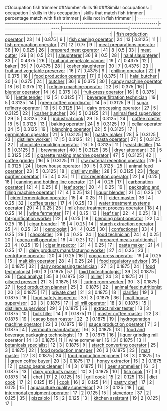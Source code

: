 #Occupation fish trimmer
##Number skills 16
###Similar occupations:
| occupation                                                                              |   skills in this occupation |   skills that match fish trimmer |   percentage match with fish trimmer |   skills not in fish trimmer |
|:----------------------------------------------------------------------------------------|----------------------------:|---------------------------------:|-------------------------------------:|-----------------------------:|
| [fish production operator](fish_production_operator.md)                                 |                          23 |                               14 |                               0.875  |                            9 |
| [fish canning operator](fish_canning_operator.md)                                       |                          24 |                               13 |                               0.8125 |                           11 |
| [fish preparation operator](fish_preparation_operator.md)                               |                          21 |                               12 |                               0.75   |                            9 |
| [meat preparations operator](meat_preparations_operator.md)                             |                          36 |                               10 |                               0.625  |                           26 |
| [prepared meat operator](prepared_meat_operator.md)                                     |                          41 |                                8 |                               0.5    |                           33 |
| [meat cutter](meat_cutter.md)                                                           |                          29 |                                8 |                               0.5    |                           21 |
| [slaughterer](slaughterer.md)                                                           |                          36 |                                8 |                               0.5    |                           28 |
| [halal slaughterer](halal_slaughterer.md)                                               |                          33 |                                7 |                               0.4375 |                           26 |
| [fruit and vegetable canner](fruit_and_vegetable_canner.md)                             |                          19 |                                7 |                               0.4375 |                           12 |
| [baker](baker.md)                                                                       |                          35 |                                7 |                               0.4375 |                           28 |
| [kosher slaughterer](kosher_slaughterer.md)                                             |                          30 |                                7 |                               0.4375 |                           23 |
| [fruit and vegetable preserver](fruit_and_vegetable_preserver.md)                       |                          16 |                                7 |                               0.4375 |                            9 |
| [chilling operator](chilling_operator.md)                                               |                          22 |                                6 |                               0.375  |                           16 |
| [food production operator](food_production_operator.md)                                 |                          17 |                                6 |                               0.375  |                           11 |
| [halal butcher](halal_butcher.md)                                                       |                          30 |                                6 |                               0.375  |                           24 |
| [butcher](butcher.md)                                                                   |                          36 |                                6 |                               0.375  |                           30 |
| [candy machine operator](candy_machine_operator.md)                                     |                          18 |                                6 |                               0.375  |                           12 |
| [refining machine operator](refining_machine_operator.md)                               |                          22 |                                6 |                               0.375  |                           16 |
| [blender operator](blender_operator.md)                                                 |                          14 |                                6 |                               0.375  |                            8 |
| [fruit-press operator](fruit-press_operator.md)                                         |                          16 |                                6 |                               0.375  |                           10 |
| [kettle tender](kettle_tender.md)                                                       |                          12 |                                5 |                               0.3125 |                            7 |
| [beverage filtration technician](beverage_filtration_technician.md)                     |                          19 |                                5 |                               0.3125 |                           14 |
| [green coffee coordinator](green coffee coordinator.md)                                 |                          14 |                                5 |                               0.3125 |                            9 |
| [sugar refinery operator](sugar_refinery_operator.md)                                   |                          19 |                                5 |                               0.3125 |                           14 |
| [dairy processing operator](dairy_processing_operator.md)                               |                          27 |                                5 |                               0.3125 |                           22 |
| [kosher butcher](kosher_butcher.md)                                                     |                          26 |                                5 |                               0.3125 |                           21 |
| [animal feed supervisor](animal_feed_supervisor.md)                                     |                          29 |                                5 |                               0.3125 |                           24 |
| [industrial cook](industrial_cook.md)                                                   |                          29 |                                5 |                               0.3125 |                           24 |
| [coffee roaster](coffee_roaster.md)                                                     |                          18 |                                5 |                               0.3125 |                           13 |
| [baking operator](baking_operator.md)                                                   |                          24 |                                5 |                               0.3125 |                           19 |
| [cellar operator](cellar_operator.md)                                                   |                          24 |                                5 |                               0.3125 |                           19 |
| [blanching operator](blanching_operator.md)                                             |                          22 |                                5 |                               0.3125 |                           17 |
| [germination operator](germination_operator.md)                                         |                          21 |                                5 |                               0.3125 |                           16 |
| [pastry maker](pastry_maker.md)                                                         |                          28 |                                5 |                               0.3125 |                           23 |
| [distillery worker](distillery_worker.md)                                               |                          17 |                                5 |                               0.3125 |                           12 |
| [pasta operator](pasta_operator.md)                                                     |                          27 |                                5 |                               0.3125 |                           22 |
| [chocolate moulding operator](chocolate_moulding_operator.md)                           |                          16 |                                5 |                               0.3125 |                           11 |
| [yeast distiller](yeast_distiller.md)                                                   |                          14 |                                5 |                               0.3125 |                            9 |
| [brewmaster](brewmaster.md)                                                             |                          40 |                                5 |                               0.3125 |                           35 |
| [dryer attendant](dryer_attendant.md)                                                   |                          30 |                                5 |                               0.3125 |                           25 |
| [cigarette making machine operator](cigarette_making_machine_operator.md)               |                          47 |                                5 |                               0.3125 |                           42 |
| [coffee grinder](coffee_grinder.md)                                                     |                          16 |                                5 |                               0.3125 |                           11 |
| [raw material reception operator](raw_material_reception_operator.md)                   |                          29 |                                5 |                               0.3125 |                           24 |
| [brew house operator](brew_house_operator.md)                                           |                          30 |                                5 |                               0.3125 |                           25 |
| [animal feed operator](animal_feed_operator.md)                                         |                          23 |                                5 |                               0.3125 |                           18 |
| [distillery miller](distillery_miller.md)                                               |                          28 |                                5 |                               0.3125 |                           23 |
| [flour purifier operator](flour_purifier_operator.md)                                   |                          15 |                                4 |                               0.25   |                           11 |
| [milk reception operator](milk_reception_operator.md)                                   |                          22 |                                4 |                               0.25   |                           18 |
| [canning and bottling line operator](canning_and_bottling_line_operator.md)             |                          21 |                                4 |                               0.25   |                           17 |
| [carbonation operator](carbonation_operator.md)                                         |                          12 |                                4 |                               0.25   |                            8 |
| [leaf sorter](leaf_sorter.md)                                                           |                          20 |                                4 |                               0.25   |                           16 |
| [packaging and filling machine operator](packaging_and_filling_machine_operator.md)     |                          17 |                                4 |                               0.25   |                           13 |
| [liquor blender](liquor_blender.md)                                                     |                          21 |                                4 |                               0.25   |                           17 |
| [cider fermentation operator](cider_fermentation_operator.md)                           |                          15 |                                4 |                               0.25   |                           11 |
| [cider master](cider_master.md)                                                         |                          36 |                                4 |                               0.25   |                           32 |
| [coffee taster](coffee_taster.md)                                                       |                          17 |                                4 |                               0.25   |                           13 |
| [water treatment systems operator](water_treatment_systems_operator.md)                 |                          29 |                                4 |                               0.25   |                           25 |
| [milk heat treatment process operator](milk_heat_treatment_process_operator.md)         |                          18 |                                4 |                               0.25   |                           14 |
| [wine fermenter](wine_fermenter.md)                                                     |                          17 |                                4 |                               0.25   |                           13 |
| [leaf tier](leaf_tier.md)                                                               |                          22 |                                4 |                               0.25   |                           18 |
| [fat-purification worker](fat-purification_worker.md)                                   |                          22 |                                4 |                               0.25   |                           18 |
| [blending plant operator](blending_plant_operator.md)                                   |                          22 |                                4 |                               0.25   |                           18 |
| [cigar brander](cigar_brander.md)                                                       |                          18 |                                4 |                               0.25   |                           14 |
| [starch extraction operator](starch_extraction_operator.md)                             |                          25 |                                4 |                               0.25   |                           21 |
| [oenologist](oenologist.md)                                                             |                          34 |                                4 |                               0.25   |                           30 |
| [confectioner](confectioner.md)                                                         |                          33 |                                4 |                               0.25   |                           29 |
| [chocolatier](chocolatier.md)                                                           |                          28 |                                4 |                               0.25   |                           24 |
| [food technician](food_technician.md)                                                   |                          24 |                                4 |                               0.25   |                           20 |
| [cocoa mill operator](cocoa_mill_operator.md)                                           |                          16 |                                4 |                               0.25   |                           12 |
| [prepared meals nutritionist](prepared_meals_nutritionist.md)                           |                          23 |                                4 |                               0.25   |                           19 |
| [cigar inspector](cigar_inspector.md)                                                   |                          21 |                                4 |                               0.25   |                           17 |
| [pasta maker](pasta_maker.md)                                                           |                          21 |                                4 |                               0.25   |                           17 |
| [dairy products manufacturing worker](dairy_products_manufacturing_worker.md)           |                          27 |                                4 |                               0.25   |                           23 |
| [centrifuge operator](centrifuge_operator.md)                                           |                          20 |                                4 |                               0.25   |                           16 |
| [cocoa press operator](cocoa_press_operator.md)                                         |                          19 |                                4 |                               0.25   |                           15 |
| [malt kiln operator](malt_kiln_operator.md)                                             |                          28 |                                4 |                               0.25   |                           24 |
| [food regulatory advisor](food_regulatory_advisor.md)                                   |                          35 |                                3 |                               0.1875 |                           32 |
| [dairy processing technician](dairy_processing_technician.md)                           |                          27 |                                3 |                               0.1875 |                           24 |
| [food technologist](food_technologist.md)                                               |                          60 |                                3 |                               0.1875 |                           57 |
| [food biotechnologist](food_biotechnologist.md)                                         |                          39 |                                3 |                               0.1875 |                           36 |
| [food analyst](food_analyst.md)                                                         |                          35 |                                3 |                               0.1875 |                           32 |
| [miller](miller.md)                                                                     |                          24 |                                3 |                               0.1875 |                           21 |
| [oilseed presser](oilseed_presser.md)                                                   |                          21 |                                3 |                               0.1875 |                           18 |
| [curing room worker](curing_room_worker.md)                                             |                          30 |                                3 |                               0.1875 |                           27 |
| [food production planner](food_production_planner.md)                                   |                          25 |                                3 |                               0.1875 |                           22 |
| [animal feed nutritionist](animal_feed_nutritionist.md)                                 |                          20 |                                3 |                               0.1875 |                           17 |
| [private chef](private_chef.md)                                                         |                          21 |                                3 |                               0.1875 |                           18 |
| [clarifier](clarifier.md)                                                               |                          19 |                                3 |                               0.1875 |                           16 |
| [food safety inspector](food_safety_inspector.md)                                       |                          39 |                                3 |                               0.1875 |                           36 |
| [malt house supervisor](malt_house_supervisor.md)                                       |                          20 |                                3 |                               0.1875 |                           17 |
| [oil mill operator](oil_mill_operator.md)                                               |                          18 |                                3 |                               0.1875 |                           15 |
| [distillery supervisor](distillery_supervisor.md)                                       |                          29 |                                3 |                               0.1875 |                           26 |
| [extract mixer tester](extract_mixer_tester.md)                                         |                          13 |                                3 |                               0.1875 |                           10 |
| [bulk filler](bulk_filler.md)                                                           |                          14 |                                3 |                               0.1875 |                           11 |
| [master coffee roaster](master_coffee_roaster.md)                                       |                          22 |                                3 |                               0.1875 |                           19 |
| [cacao bean roaster](cacao_bean_roaster.md)                                             |                          22 |                                3 |                               0.1875 |                           19 |
| [hydrogenation machine operator](hydrogenation_machine_operator.md)                     |                          22 |                                3 |                               0.1875 |                           19 |
| [sauce production operator](sauce_production_operator.md)                               |                           7 |                                3 |                               0.1875 |                            4 |
| [vermouth manufacturer](vermouth_manufacturer.md)                                       |                          16 |                                3 |                               0.1875 |                           13 |
| [food and beverage packaging technologist](food_and_beverage_packaging_technologist.md) |                          19 |                                3 |                               0.1875 |                           16 |
| [liquor grinding mill operator](liquor_grinding_mill_operator.md)                       |                          14 |                                3 |                               0.1875 |                           11 |
| [wine sommelier](wine_sommelier.md)                                                     |                          16 |                                3 |                               0.1875 |                           13 |
| [botanicals specialist](botanicals_specialist.md)                                       |                          12 |                                3 |                               0.1875 |                            9 |
| [starch converting operator](starch_converting_operator.md)                             |                          25 |                                3 |                               0.1875 |                           22 |
| [food production manager](food_production_manager.md)                                   |                          26 |                                3 |                               0.1875 |                           23 |
| [malt master](malt_master.md)                                                           |                          27 |                                3 |                               0.1875 |                           24 |
| [food production engineer](food_production_engineer.md)                                 |                          18 |                                3 |                               0.1875 |                           15 |
| [green coffee buyer](green_coffee_buyer.md)                                             |                          20 |                                3 |                               0.1875 |                           17 |
| [honey extractor](honey_extractor.md)                                                   |                          15 |                                3 |                               0.1875 |                           12 |
| [cacao beans cleaner](cacao_beans_cleaner.md)                                           |                          14 |                                3 |                               0.1875 |                           11 |
| [beer sommelier](beer_sommelier.md)                                                     |                          16 |                                3 |                               0.1875 |                           13 |
| [dairy products maker](dairy_products_maker.md)                                         |                          13 |                                3 |                               0.1875 |                           10 |
| [fish cook](fish_cook.md)                                                               |                          17 |                                3 |                               0.1875 |                           14 |
| [chef](chef.md)                                                                         |                          17 |                                2 |                               0.125  |                           15 |
| [grill cook](grill_cook.md)                                                             |                          15 |                                2 |                               0.125  |                           13 |
| [diet cook](diet_cook.md)                                                               |                          17 |                                2 |                               0.125  |                           15 |
| [cook](cook.md)                                                                         |                          16 |                                2 |                               0.125  |                           14 |
| [pastry chef](pastry_chef.md)                                                           |                          17 |                                2 |                               0.125  |                           15 |
| [aquaculture quality supervisor](aquaculture_quality_supervisor.md)                     |                          20 |                                2 |                               0.125  |                           18 |
| [rail intermodal equipment operator](rail_intermodal_equipment_operator.md)             |                          17 |                                2 |                               0.125  |                           15 |
| [stevedore](stevedore.md)                                                               |                          37 |                                2 |                               0.125  |                           35 |
| [pizzaiolo](pizzaiolo.md)                                                               |                          15 |                                2 |                               0.125  |                           13 |
| [kitchen assistant](kitchen_assistant.md)                                               |                          19 |                                2 |                               0.125  |                           17 |
